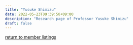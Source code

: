 ```yaml
---
title: "Yusuke Shimizu"
date: 2022-05-23T09:39:50+09:00
description: "Research page of Professor Yusuke Shimizu"
draft: false
---
```

<!-- This area up to !--more-- is displayed in Home page as summary. -->
[return to member listings](members/)


<!--more-->
